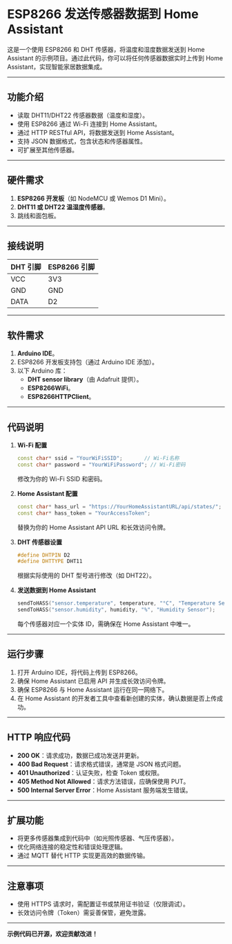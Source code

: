 
# **ESP8266 发送传感器数据到 Home Assistant**

这是一个使用 ESP8266 和 DHT 传感器，将温度和湿度数据发送到 Home Assistant 的示例项目。通过此代码，你可以将任何传感器数据实时上传到 Home Assistant，实现智能家居数据集成。

---

## **功能介绍**

- 读取 DHT11/DHT22 传感器数据（温度和湿度）。
- 使用 ESP8266 通过 Wi-Fi 连接到 Home Assistant。
- 通过 HTTP RESTful API，将数据发送到 Home Assistant。
- 支持 JSON 数据格式，包含状态和传感器属性。
- 可扩展至其他传感器。

---

## **硬件需求**

1. **ESP8266 开发板**（如 NodeMCU 或 Wemos D1 Mini）。
2. **DHT11 或 DHT22 温湿度传感器**。
3. 跳线和面包板。

---

## **接线说明**

| **DHT 引脚** | **ESP8266 引脚** |
| ------------ | ---------------- |
| VCC          | 3V3              |
| GND          | GND              |
| DATA         | D2               |

---

## **软件需求**

1. **Arduino IDE**。
2. ESP8266 开发板支持包（通过 Arduino IDE 添加）。
3. 以下 Arduino 库：
   - **DHT sensor library**（由 Adafruit 提供）。
   - **ESP8266WiFi**。
   - **ESP8266HTTPClient**。

---

## **代码说明**

1. **Wi-Fi 配置**
   ```cpp
   const char* ssid = "YourWiFiSSID";       // Wi-Fi名称
   const char* password = "YourWiFiPassword"; // Wi-Fi密码
   ```
   修改为你的 Wi-Fi SSID 和密码。

2. **Home Assistant 配置**
   ```cpp
   const char* hass_url = "https://YourHomeAssistantURL/api/states/";
   const char* hass_token = "YourAccessToken";
   ```
   替换为你的 Home Assistant API URL 和长效访问令牌。

3. **DHT 传感器设置**
   ```cpp
   #define DHTPIN D2
   #define DHTTYPE DHT11
   ```
   根据实际使用的 DHT 型号进行修改（如 DHT22）。

4. **发送数据到 Home Assistant**
   ```cpp
   sendToHASS("sensor.temperature", temperature, "°C", "Temperature Sensor");
   sendToHASS("sensor.humidity", humidity, "%", "Humidity Sensor");
   ```
   每个传感器对应一个实体 ID，需确保在 Home Assistant 中唯一。

---

## **运行步骤**

1. 打开 Arduino IDE，将代码上传到 ESP8266。
2. 确保 Home Assistant 已启用 API 并生成长效访问令牌。
3. 确保 ESP8266 与 Home Assistant 运行在同一网络下。
4. 在 Home Assistant 的开发者工具中查看新创建的实体，确认数据是否上传成功。

---

## **HTTP 响应代码**

- **200 OK**：请求成功，数据已成功发送并更新。
- **400 Bad Request**：请求格式错误，通常是 JSON 格式问题。
- **401 Unauthorized**：认证失败，检查 Token 或权限。
- **405 Method Not Allowed**：请求方法错误，应确保使用 PUT。
- **500 Internal Server Error**：Home Assistant 服务端发生错误。

---

## **扩展功能**

- 将更多传感器集成到代码中（如光照传感器、气压传感器）。
- 优化网络连接的稳定性和错误处理逻辑。
- 通过 MQTT 替代 HTTP 实现更高效的数据传输。

---

## **注意事项**

- 使用 HTTPS 请求时，需配置证书或禁用证书验证（仅限调试）。
- 长效访问令牌（Token）需妥善保管，避免泄露。

---

**示例代码已开源，欢迎贡献改进！**
